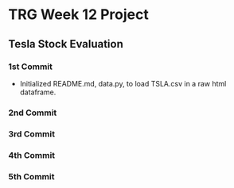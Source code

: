 # TRG Week 12 Project

## Tesla Stock Evaluation

### 1st Commit

- Initialized README.md, data.py, to load TSLA.csv in a raw html dataframe.

### 2nd Commit

### 3rd Commit

### 4th Commit

### 5th Commit